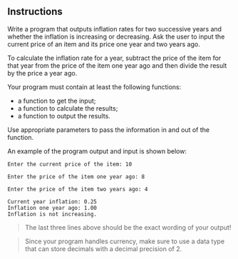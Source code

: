 ## Instructions
Write a program that outputs inflation rates for two successive years and whether the inflation is increasing or decreasing. Ask the user to input the current price of an item and its price one year and two years ago. 

To calculate the inflation rate for a year, subtract the price of the item for that year from the price of the item one year ago and then divide the result by the price a year ago. 

Your program must contain at least the following functions: 
* a function to get the input;
* a function to calculate the results; 
* a function to output the results. 

Use appropriate parameters to pass the information in and out of the function. 

An example of the program output and input is shown below: 
```text
Enter the current price of the item: 10

Enter the price of the item one year ago: 8

Enter the price of the item two years ago: 4

Current year inflation: 0.25
Inflation one year ago: 1.00
Inflation is not increasing.
```
> The last three lines above should be the exact wording of your output!

> Since your program handles currency, make sure to use a data type that can store decimals with a decimal precision of 2. 